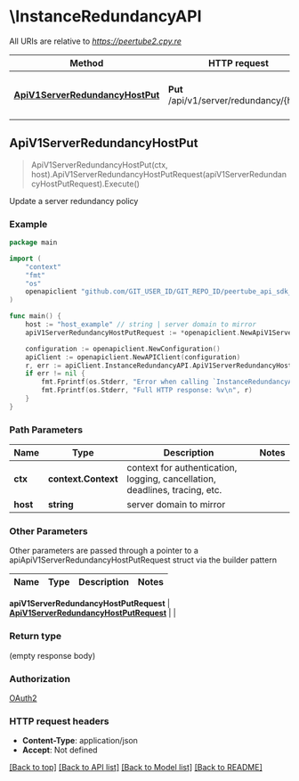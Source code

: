 # \InstanceRedundancyAPI

All URIs are relative to *https://peertube2.cpy.re*

Method | HTTP request | Description
------------- | ------------- | -------------
[**ApiV1ServerRedundancyHostPut**](InstanceRedundancyAPI.md#ApiV1ServerRedundancyHostPut) | **Put** /api/v1/server/redundancy/{host} | Update a server redundancy policy



## ApiV1ServerRedundancyHostPut

> ApiV1ServerRedundancyHostPut(ctx, host).ApiV1ServerRedundancyHostPutRequest(apiV1ServerRedundancyHostPutRequest).Execute()

Update a server redundancy policy

### Example

```go
package main

import (
	"context"
	"fmt"
	"os"
	openapiclient "github.com/GIT_USER_ID/GIT_REPO_ID/peertube_api_sdk_go"
)

func main() {
	host := "host_example" // string | server domain to mirror
	apiV1ServerRedundancyHostPutRequest := *openapiclient.NewApiV1ServerRedundancyHostPutRequest(false) // ApiV1ServerRedundancyHostPutRequest |  (optional)

	configuration := openapiclient.NewConfiguration()
	apiClient := openapiclient.NewAPIClient(configuration)
	r, err := apiClient.InstanceRedundancyAPI.ApiV1ServerRedundancyHostPut(context.Background(), host).ApiV1ServerRedundancyHostPutRequest(apiV1ServerRedundancyHostPutRequest).Execute()
	if err != nil {
		fmt.Fprintf(os.Stderr, "Error when calling `InstanceRedundancyAPI.ApiV1ServerRedundancyHostPut``: %v\n", err)
		fmt.Fprintf(os.Stderr, "Full HTTP response: %v\n", r)
	}
}
```

### Path Parameters


Name | Type | Description  | Notes
------------- | ------------- | ------------- | -------------
**ctx** | **context.Context** | context for authentication, logging, cancellation, deadlines, tracing, etc.
**host** | **string** | server domain to mirror | 

### Other Parameters

Other parameters are passed through a pointer to a apiApiV1ServerRedundancyHostPutRequest struct via the builder pattern


Name | Type | Description  | Notes
------------- | ------------- | ------------- | -------------

 **apiV1ServerRedundancyHostPutRequest** | [**ApiV1ServerRedundancyHostPutRequest**](ApiV1ServerRedundancyHostPutRequest.md) |  | 

### Return type

 (empty response body)

### Authorization

[OAuth2](../README.md#OAuth2)

### HTTP request headers

- **Content-Type**: application/json
- **Accept**: Not defined

[[Back to top]](#) [[Back to API list]](../README.md#documentation-for-api-endpoints)
[[Back to Model list]](../README.md#documentation-for-models)
[[Back to README]](../README.md)

